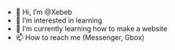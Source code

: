 - 👋 Hi, I’m @Xebeb
- 👀 I’m interested in learning
- 🌱 I’m currently learning how to make a website
- 📫 How to reach me (Messenger, Gbox)

<!---
Xebeb/Xebeb is a ✨ special ✨ repository because its `README.md` (this file) appears on your GitHub profile.
You can click the Preview link to take a look at your changes.
--->
